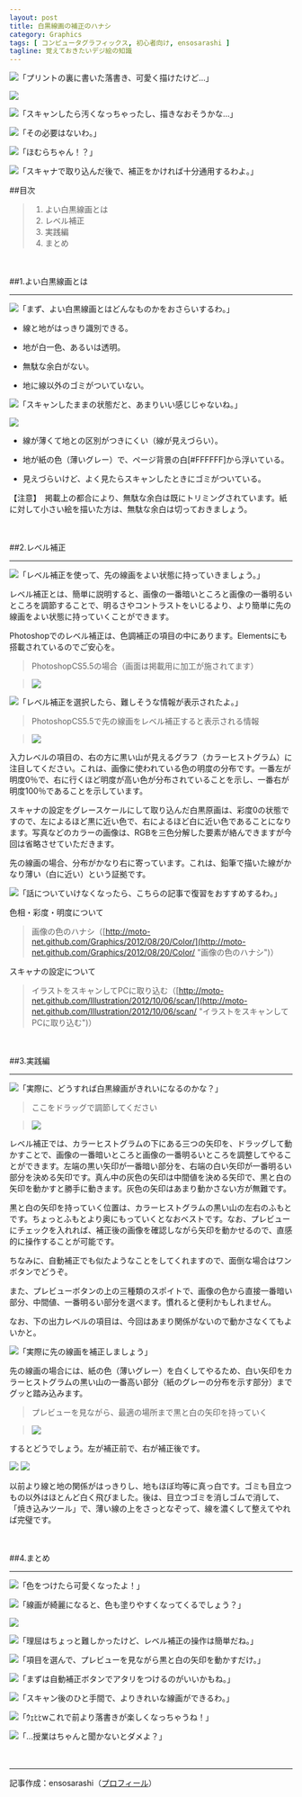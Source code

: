 ```yaml
---
layout: post
title: 白黒線画の補正のハナシ
category: Graphics
tags: [ コンピュータグラフィックス, 初心者向け, ensosarashi ]
tagline: 覚えておきたいデジ絵の知識
---
```


[homu_n]: http://cloud.github.com/downloads/ensosarashi/Icon/homu_n.png
[mado_n]: http://cloud.github.com/downloads/ensosarashi/Icon/mado_n.png

[levels_step1]: http://cloud.github.com/downloads/moto-net/moto-net.github.com/levels_step1.jpg

![][mado_n]「プリントの裏に書いた落書き、可愛く描けたけど…」

![][levels_step1]

![][mado_n]「スキャンしたら汚くなっちゃったし、描きなおそうかな…」

![][homu_n]「その必要はないわ。」

![][mado_n]「ほむらちゃん！？」

![][homu_n]「スキャナで取り込んだ後で、補正をかければ十分通用するわよ。」

##目次

>1. よい白黒線画とは
>2. レベル補正
>3. 実践編
>4. まとめ

　

##1.よい白黒線画とは

----------

![][homu_n]「まず、よい白黒線画とはどんなものかをおさらいするわ。」

- 線と地がはっきり識別できる。

- 地が白一色、あるいは透明。

- 無駄な余白がない。

- 地に線以外のゴミがついていない。

![][mado_n]「スキャンしたままの状態だと、あまりいい感じじゃないね。」

![][levels_step1]

- 線が薄くて地との区別がつきにくい（線が見えづらい）。

- 地が紙の色（薄いグレー）で、ページ背景の白[#FFFFFF]から浮いている。

- 見えづらいけど、よく見たらスキャンしたときにゴミがついている。

【注意】　掲載上の都合により、無駄な余白は既にトリミングされています。紙に対して小さい絵を描いた方は、無駄な余白は切っておきましょう。

　

##2.レベル補正

----------

![][homu_n]「レベル補正を使って、先の線画をよい状態に持っていきましょう。」

レベル補正とは、簡単に説明すると、画像の一番暗いところと画像の一番明るいところを調節することで、明るさやコントラストをいじるより、より簡単に先の線画をよい状態に持っていくことができます。

Photoshopでのレベル補正は、色調補正の項目の中にあります。Elementsにも搭載されているのでご安心を。

>PhotoshopCS5.5の場合（画面は掲載用に加工が施されてます）

>![](http://cloud.github.com/downloads/moto-net/moto-net.github.com/levels_mode.png)

![][mado_n]「レベル補正を選択したら、難しそうな情報が表示されたよ。」

>PhotoshopCS5.5で先の線画をレベル補正すると表示される情報

>![](http://cloud.github.com/downloads/moto-net/moto-net.github.com/levels_navi1.png)

入力レベルの項目の、右の方に黒い山が見えるグラフ（カラーヒストグラム）に注目してください。これは、画像に使われている色の明度の分布です。一番左が明度0％で、右に行くほど明度が高い色が分布されていることを示し、一番右が明度100％であることを示しています。

スキャナの設定をグレースケールにして取り込んだ白黒原画は、彩度0の状態ですので、左によるほど黒に近い色で、右によるほど白に近い色であることになります。写真などのカラーの画像は、RGBを三色分解した要素が絡んできますが今回は省略させていただきます。

先の線画の場合、分布がかなり右に寄っています。これは、鉛筆で描いた線がかなり薄い（白に近い）という証拠です。

![][homu_n]「話についていけなくなったら、こちらの記事で復習をおすすめするわ。」


色相・彩度・明度について

>画像の色のハナシ（[http://moto-net.github.com/Graphics/2012/08/20/Color/](http://moto-net.github.com/Graphics/2012/08/20/Color/ "画像の色のハナシ")）

スキャナの設定について

>イラストをスキャンしてPCに取り込む（[http://moto-net.github.com/Illustration/2012/10/06/scan/](http://moto-net.github.com/Illustration/2012/10/06/scan/ "イラストをスキャンしてPCに取り込む")）

　

##3.実践編

----------

![][mado_n]「実際に、どうすれば白黒線画がきれいになるのかな？」

>ここをドラッグで調節してください

>![](http://cloud.github.com/downloads/moto-net/moto-net.github.com/levels_navi2.png)

レベル補正では、カラーヒストグラムの下にある三つの矢印を、ドラッグして動かすことで、画像の一番暗いところと画像の一番明るいところを調整してやることができます。左端の黒い矢印が一番暗い部分を、右端の白い矢印が一番明るい部分を決める矢印です。真ん中の灰色の矢印は中間値を決める矢印で、黒と白の矢印を動かすと勝手に動きます。灰色の矢印はあまり動かさない方が無難です。

黒と白の矢印を持っていく位置は、カラーヒストグラムの黒い山の左右のふもとです。ちょっとふもとより奥にもっていくとなおベストです。なお、プレビューにチェックを入れれば、補正後の画像を確認しながら矢印を動かせるので、直感的に操作することが可能です。

ちなみに、自動補正でも似たようなことをしてくれますので、面倒な場合はワンボタンでどうぞ。

また、プレビューボタンの上の三種類のスポイトで、画像の色から直接一番暗い部分、中間値、一番明るい部分を選べます。慣れると便利かもしれません。

なお、下の出力レベルの項目は、今回はあまり関係がないので動かさなくてもよいかと。

![][homu_n]「実際に先の線画を補正しましょう」

先の線画の場合には、紙の色（薄いグレー）を白くしてやるため、白い矢印をカラーヒストグラムの黒い山の一番高い部分（紙のグレーの分布を示す部分）までグッと踏み込みます。

>プレビューを見ながら、最適の場所まで黒と白の矢印を持っていく

>![](http://cloud.github.com/downloads/moto-net/moto-net.github.com/levels_navi3.png)

するとどうでしょう。左が補正前で、右が補正後です。

![][levels_step1]
![](http://cloud.github.com/downloads/moto-net/moto-net.github.com/levels_step2.jpg)

以前より線と地の関係がはっきりし、地もほぼ均等に真っ白です。ゴミも目立つもの以外はほとんど白く飛びました。後は、目立つゴミを消しゴムで消して、「焼き込みツール」で、薄い線の上をさっとなぞって、線を濃くして整えてやれば完璧です。

　

##4.まとめ

----------

![][mado_n]「色をつけたら可愛くなったよ！」

![][homu_n]「線画が綺麗になると、色も塗りやすくなってくるでしょう？」

![](http://cloud.github.com/downloads/moto-net/moto-net.github.com/levels_step3.jpg)

![][mado_n]「理屈はちょっと難しかったけど、レベル補正の操作は簡単だね。」

![][homu_n]「項目を選んで、プレビューを見ながら黒と白の矢印を動かすだけ。」

![][mado_n]「まずは自動補正ボタンでアタリをつけるのがいいかもね。」

![][homu_n]「スキャン後のひと手間で、よりきれいな線画ができるわ。」

![][mado_n]「ｳｪﾋﾋwこれで前より落書きが楽しくなっちゃうね！」

![][homu_n]「…授業はちゃんと聞かないとダメよ？」

　

----------

記事作成：ensosarashi（[プロフィール](http://coderwall.com/ensosarashi)）